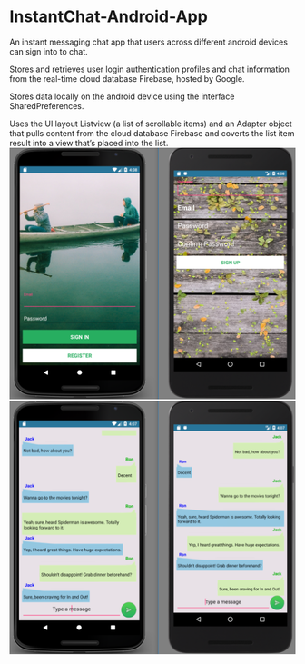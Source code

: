 # InstantChat-Android-App
An instant messaging chat app that users across different android devices can sign into to chat.

Stores and retrieves user login authentication profiles and chat information from the real-time cloud database Firebase, hosted  by Google.

Stores data locally on the android device using the interface SharedPreferences.

Uses the UI layout Listview (a list of scrollable items) and an Adapter object that pulls content from the cloud database Firebase and coverts the list item result into a view that’s placed into the list.
<img src="FlashChat1.png">
<img src="FlashChat2.png">
